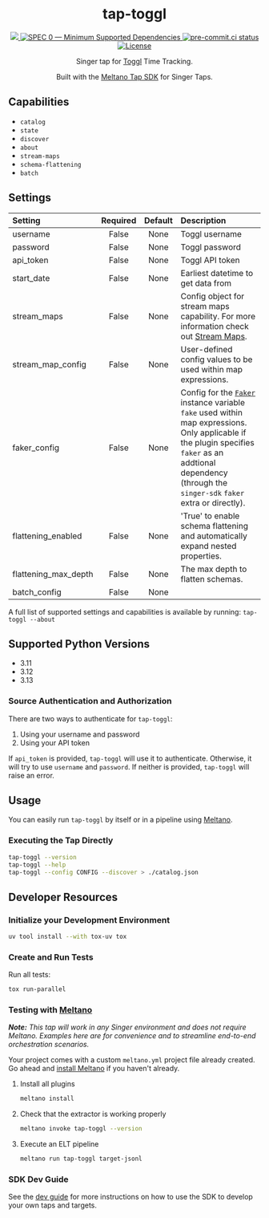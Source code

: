 <div align="center">

# tap-toggl

<div>
  <a href="https://polar.sh/reservoir-data/tap-toggl">
    <img src="https://polar.sh/embed/seeks-funding-shield.svg?org=edgarrmondragon&repo=tap-toggl"/>
  </a>
  <a href="https://scientific-python.org/specs/spec-0000/">
    <img alt="SPEC 0 — Minimum Supported Dependencies" src="https://img.shields.io/badge/SPEC-0-green?labelColor=%23004811&color=%235CA038"/>
  </a>
  <a href="https://results.pre-commit.ci/latest/github/reservoir-data/tap-toggl/main">
    <img alt="pre-commit.ci status" src="https://results.pre-commit.ci/badge/github/reservoir-data/tap-toggl/main.svg"/>
  </a>
  <a href="https://github.com/reservoir-data/tap-toggl/blob/main/LICENSE">
    <img alt="License" src="https://img.shields.io/github/license/reservoir-data/tap-toggl"/>
  </a>
</div>

Singer tap for [Toggl](https://toggl.com) Time Tracking.

Built with the [Meltano Tap SDK](https://sdk.meltano.com) for Singer Taps.

</div>

## Capabilities

* `catalog`
* `state`
* `discover`
* `about`
* `stream-maps`
* `schema-flattening`
* `batch`

## Settings

| Setting             | Required | Default | Description |
|:--------------------|:--------:|:-------:|:------------|
| username            | False    | None    | Toggl username |
| password            | False    | None    | Toggl password |
| api_token           | False    | None    | Toggl API token |
| start_date          | False    | None    | Earliest datetime to get data from |
| stream_maps         | False    | None    | Config object for stream maps capability. For more information check out [Stream Maps](https://sdk.meltano.com/en/latest/stream_maps.html). |
| stream_map_config   | False    | None    | User-defined config values to be used within map expressions. |
| faker_config        | False    | None    | Config for the [`Faker`](https://faker.readthedocs.io/en/master/) instance variable `fake` used within map expressions. Only applicable if the plugin specifies `faker` as an addtional dependency (through the `singer-sdk` `faker` extra or directly). |
| flattening_enabled  | False    | None    | 'True' to enable schema flattening and automatically expand nested properties. |
| flattening_max_depth| False    | None    | The max depth to flatten schemas. |
| batch_config        | False    | None    |             |

A full list of supported settings and capabilities is available by running: `tap-toggl --about`

## Supported Python Versions

* 3.11
* 3.12
* 3.13

### Source Authentication and Authorization

There are two ways to authenticate for `tap-toggl`:

1. Using your username and password
2. Using your API token

If `api_token` is provided, `tap-toggl` will use it to authenticate. Otherwise, it will try to use `username` and `password`. If neither is provided, `tap-toggl` will raise an error.

## Usage

You can easily run `tap-toggl` by itself or in a pipeline using [Meltano](https://meltano.com/).

### Executing the Tap Directly

```bash
tap-toggl --version
tap-toggl --help
tap-toggl --config CONFIG --discover > ./catalog.json
```

## Developer Resources

### Initialize your Development Environment

```bash
uv tool install --with tox-uv tox
```

### Create and Run Tests

Run all tests:

```bash
tox run-parallel
```

### Testing with [Meltano](https://www.meltano.com)

_**Note:** This tap will work in any Singer environment and does not require Meltano.
Examples here are for convenience and to streamline end-to-end orchestration scenarios._

Your project comes with a custom `meltano.yml` project file already created. Go ahead and [install Meltano](https://docs.meltano.com/getting-started/installation/) if you haven't already.

1. Install all plugins

   ```bash
   meltano install
   ```

1. Check that the extractor is working properly

   ```bash
   meltano invoke tap-toggl --version
   ```

1. Execute an ELT pipeline

   ```bash
   meltano run tap-toggl target-jsonl
   ```

### SDK Dev Guide

See the [dev guide](https://sdk.meltano.com/en/latest/dev_guide.html) for more instructions on how to use the SDK to
develop your own taps and targets.
